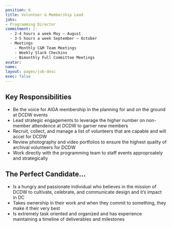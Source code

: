```yaml
---
position: 6
title: Volunteer & Membership Lead
jobs:
- Programming Director
commitment: |-
  - 2-4 hours a week May – August
  - 3-5 hours a week September – October
  - Meetings
    - Monthly C&M Team Meetings
    - Weekly Slack Checkins
    - Bimonthly Full Committee Meetings
avatar:
name:
layout: pages/job-desc
exec: false
---
```


## Key Responsibilities
  - Be the voice for AIGA membership in the planning for and on the ground at DCDW events
  - Lead strategic engagements to leverage the higher number on non-member attendence at DCDW to garner new members
  - Recruit, collect, and manage a list of volunteers that are capable and will accel for DCDW
  - Review photography and video portfolios to ensure the highest quality of archival volunteers for DCDW
  - Work directly with the programming team to staff events approproately and strategically  

## The Perfect Candidate…
  - Is a hungry and passionate individual who believes in the mission of DCDW to cultivate, celebrate, and communicate design and it’s impact in DC
  - Takes ownership in their work and when they commit to something, they make it their very best
  - Is extremely task oriented and organized and has experience maintaining a timeline of deliverables and milestones

